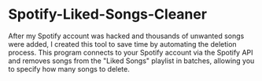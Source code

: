 # Spotify-Liked-Songs-Cleaner
After my Spotify account was hacked and thousands of unwanted songs were added, I created this tool to save time by automating the deletion process. This program connects to your Spotify account via the Spotify API and removes songs from the "Liked Songs" playlist in batches, allowing you to specify how many songs to delete.
